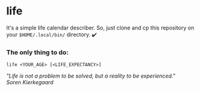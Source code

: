 # life

It's a simple life calendar describer. So, just clone and cp this repository on your `$HOME/.local/bin/` directory.
✔️
### The only thing to do:  
`life <YOUR_AGE> [<LIFE_EXPECTANCY>]`

_"Life is not a problem to be solved, but a reality to be experienced."_  
_Soren Kierkegaard_

